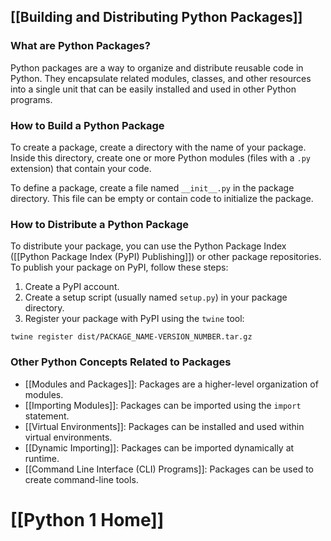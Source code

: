 ## [[Building and Distributing Python Packages]]

### What are Python Packages?
Python packages are a way to organize and distribute reusable code in Python. They encapsulate related modules, classes, and other resources into a single unit that can be easily installed and used in other Python programs.

### How to Build a Python Package
To create a package, create a directory with the name of your package. Inside this directory, create one or more Python modules (files with a `.py` extension) that contain your code.

To define a package, create a file named `__init__.py` in the package directory. This file can be empty or contain code to initialize the package.

### How to Distribute a Python Package
To distribute your package, you can use the Python Package Index ([[Python Package Index (PyPI) Publishing]]) or other package repositories. To publish your package on PyPI, follow these steps:

1. Create a PyPI account.
2. Create a setup script (usually named `setup.py`) in your package directory.
3. Register your package with PyPI using the `twine` tool:
 ```
 twine register dist/PACKAGE_NAME-VERSION_NUMBER.tar.gz
 ```

### Other Python Concepts Related to Packages
- [[Modules and Packages]]: Packages are a higher-level organization of modules.
- [[Importing Modules]]: Packages can be imported using the `import` statement.
- [[Virtual Environments]]: Packages can be installed and used within virtual environments.
- [[Dynamic Importing]]: Packages can be imported dynamically at runtime.
- [[Command Line Interface (CLI) Programs]]: Packages can be used to create command-line tools.
# [[Python 1 Home]]